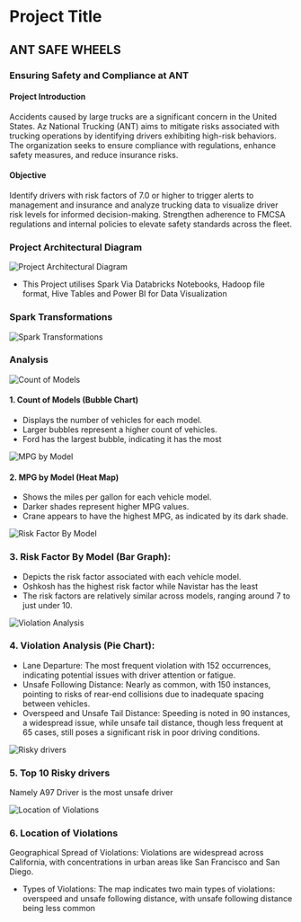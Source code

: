 
# Project Title

## ANT SAFE WHEELS

### Ensuring Safety and Compliance at ANT

#### Project Introduction 

Accidents caused by large trucks are a significant concern in the United States. Az National Trucking (ANT) aims to mitigate risks associated with trucking operations by identifying drivers exhibiting high-risk behaviors. The organization seeks to ensure compliance with regulations, enhance safety measures, and reduce insurance risks.


#### Objective 

Identify drivers with risk factors of 7.0 or higher to trigger alerts to management and insurance and analyze trucking data to visualize driver risk levels for informed decision-making.
Strengthen adherence to FMCSA regulations and internal policies to elevate safety standards across the fleet.
### Project Architectural Diagram

![Project Architectural Diagram](https://github.com/Nagpritam/Big-Data-Project/blob/master/architecture.png)

* This Project utilises Spark Via Databricks Notebooks, Hadoop file format, Hive Tables and Power BI for Data Visualization


### Spark Transformations

![Spark Transformations](https://github.com/Nagpritam/Big-Data-Project/blob/master/spark-transformation.png)

### Analysis 

![Count of Models](https://github.com/Nagpritam/Big-Data-Project/blob/master/countofmodels.png)

#### 1. Count of Models (Bubble Chart)
* Displays the number of vehicles for each model.
* Larger bubbles represent a higher count of vehicles.
* Ford has the largest bubble, indicating it has the most

![MPG by Model](https://github.com/Nagpritam/Big-Data-Project/blob/master/MPGbymodel.png)

#### 2. MPG by Model (Heat Map)
* Shows the miles per gallon for each vehicle model.
* Darker shades represent higher MPG values.
* Crane appears to have the highest MPG, as indicated by its dark shade.

![Risk Factor By Model](https://github.com/Nagpritam/Big-Data-Project/blob/master/Riskfactorbymodel.png)

### 3. Risk Factor By Model (Bar Graph):
* Depicts the risk factor associated with each vehicle model.
* Oshkosh has the highest risk factor while Navistar has the least
* The risk factors are relatively similar across models, ranging around 7 to just under 10.

![Violation Analysis](https://github.com/Nagpritam/Big-Data-Project/blob/master/violations.png)

### 4. Violation Analysis (Pie Chart):
* Lane Departure: The most frequent violation with 152 occurrences, indicating potential issues with driver attention or fatigue.
* Unsafe Following Distance: Nearly as common, with 150 instances, pointing to risks of rear-end collisions due to inadequate spacing between vehicles.
* Overspeed and Unsafe Tail Distance: Speeding is noted in 90 instances, a widespread issue, while unsafe tail distance, though less frequent at 65 cases, still poses a significant risk in poor driving conditions.

![Risky drivers](https://github.com/Nagpritam/Big-Data-Project/blob/master/riskydrivers.png)

### 5. Top 10 Risky drivers
Namely A97 Driver is the most unsafe driver 

![Location of Violations](https://github.com/Nagpritam/Big-Data-Project/blob/master/Maps_violations.png)

### 6. Location of Violations 
Geographical Spread of Violations: Violations are widespread across California, with concentrations in urban areas like San Francisco and San Diego.
* Types of Violations: The map indicates two main types of violations: overspeed and unsafe following distance, with unsafe following distance being less common
